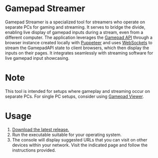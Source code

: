 # Gamepad Streamer
Gamepad Streamer is a specialized tool for streamers who operate on separate PCs for gaming and streaming. It serves to bridge the divide, enabling live display of gamepad inputs during a stream, even from a different computer. 
The application leverages the [Gamepad API](https://developer.mozilla.org/en-US/docs/Web/API/Gamepad_API/Using_the_Gamepad_API) through a browser instance created locally with [Puppeteer](https://github.com/puppeteer/puppeteer) and 
uses [WebSockets](https://developer.mozilla.org/en-US/docs/Web/API/WebSockets_API) to stream the GamepadAPI state to client browsers, which then display the inputs on their pages.
It integrates seamlessly with streaming software for live gamepad input showcasing.

# Note
This tool is intended for setups where gameplay and streaming occur on separate PCs. For single PC setups, consider using [Gamepad Viewer](https://gamepadviewer.com/).

# Usage
1. [Download the latest release.](https://github.com/ZBAGI/gamepad-streamer/releases)
2. Run the executable suitable for your operating system.
3. The console will display suggested URLs that you can visit on other devices within your network. Visit the indicated page and follow the instructions provided.
